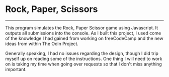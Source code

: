 # Rock, Paper, Scissors

---
This program simulates the Rock, Paper Scissor game using Javascript. It outputs all submissions into the console. As I built this project, I used come of the knowledge I had gained from working on freeCodeCamp and the new ideas from within The Odin Project.

Generally speaking, I had no issues regarding the design, though I did trip myself up on reading some of the instructions. One thing I will need to work on is taking my time when going over requests so that I don't miss anything important.
